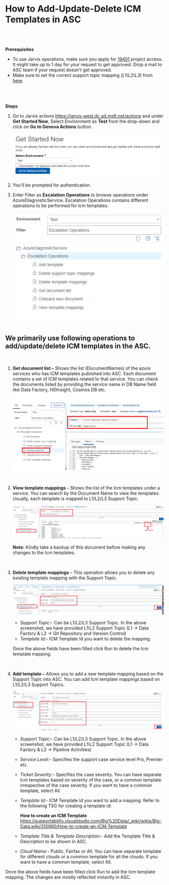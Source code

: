 # How to Add-Update-Delete ICM Templates in ASC

<p style='margin:0in;margin-left:.375in;font-family:Calibri;font-size:12.0pt'>&nbsp;</p>
<p style='margin:0in;margin-left:.375in;font-family:Calibri;font-size:12.0pt'>&nbsp;</p>


**Prerequisites**

- To use Jarvis operations, make sure you apply for [19401](https://myaccess/identityiq/accessRequest/accessRequest.jsf#/accessRequest/review?role=Azure+Diagnostic+Partner+-+19401&autoSubmit=true) project access. It might take up to 1 day for your request to get approved. Drop a mail to ASC team if your request doesn't get approved.
- Make sure to set the correct support topic mapping (*L1\L2\L3*) from [here](https://msaas.support.microsoft.com/sap/manage;sap=).

<p style='margin:0in;margin-left:.375in;font-family:Calibri;font-size:12.0pt'>&nbsp;</p>
<p style='margin:0in;margin-left:.375in;font-family:Calibri;font-size:12.0pt'>&nbsp;</p>

**Steps**

1. Go to Jarvis actions  https://jarvis-west.dc.ad.msft.net/actions and under **Get Started Now**, Select Environment as **Test** from the drop-down and click on **Go to Geneva Actions** button.
 
   ![getstartednow.png](/.attachments/getstartednow-2ec4113e-9f6a-40e6-a116-4e5e0d47a601.png)

2. You'll be prompted for authentication.

3. Enter Filter as **Escalation Operations** to browse operations under AzureDiagnosticService. Escalation Operations contains different operations to be performed for Icm templates. 

   ![escalationoperations.png](/.attachments/escalationoperations-74a65a75-46e4-4d72-8135-53586192e59d.png)

## We primarily use following operations to add/update/delete ICM templates in the ASC.

 <p style='margin:0in;margin-left:.375in;font-family:Calibri;font-size:12.0pt'>&nbsp;</p>

1. **Get document list –** Shows the list (DocumentNames) of the azure services who has ICM templates published into ASC. Each document contains a set of ICM templates related to that service. You can check the documents listed by providing the service name in DB Name field like Data Factory, HDInsight, Cosmos DB etc.
    ![getdocumentlist.png](/.attachments/getdocumentlist-780aad73-3a32-4166-a70c-d14f9cd24273.png)

<p style='margin:0in;margin-left:.375in;font-family:Calibri;font-size:12.0pt'>&nbsp;</p>

2. **View template mappings -** Shows the list of the Icm templates under a service. You can search by the Document Name to view the templates. Usually, each template is mapped to L1/L2/L3 Support Topic.

    ![viewtemplatemappings.png](/.attachments/viewtemplatemappings-58aabaae-7b2e-4b3f-a174-3f84dcb729fa.png)

   **Note:** Kindly take a backup of this document before making any changes to the Icm templates.

<p style='margin:0in;margin-left:.375in;font-family:Calibri;font-size:12.0pt'>&nbsp;</p>

3. **Delete template mappings** – This operation allows you to delete any existing template mapping with the Support Topic. 

    ![deletetemplatemappings.png](/.attachments/deletetemplatemappings-f940c4ba-7120-4fa2-90a0-732dac4331b4.png)

   - _Support Topic:-_ Can be L1/L2/L3 Support Topic. In the above screenshot, we have provided L1\L2 Support Topic (L1 -> Data Factory & L2 -> Git Repository and Version Control)
   - _Template Id:-_ ICM Template Id you want to delete the mapping. 

   Once the above fields have been filled click Run to delete the Icm template mapping.

<p style='margin:0in;margin-left:.375in;font-family:Calibri;font-size:12.0pt'>&nbsp;</p>

4. **Add template –** Allows you to add a new template mapping based on the Support Topic into ASC. You can add Icm template mappings based on L1/L2/L3 Support Topics. 

     ![addtemplatemappings.png](/.attachments/addtemplatemappings-133b6b30-e7f9-413c-9878-d04b3ecbb21e.png)

   - _Support Topic:-_ Can be L1/L2/L3 Support Topic. In the above screenshot, we have provided L1\L2 Support Topic (L1 -> Data Factory & L2 -> Pipeline Activities)
   - _Service Level:-_ Specifies the support case service level Pro, Premier etc. 
   - _Ticket Severity:-_ Specifies the case severity. You can have separate Icm templates based on severity of the case, or a common template irrespective of the case severity. If you want to have a common template, select All.
   -  _Template Id:-_ ICM Template Id you want to add a mapping. Refer to the following TSG for creating a template id: 

        **How to create an ICM Template**
        https://supportability.visualstudio.com/Big%20Data/_wiki/wikis/Big-Data.wiki/310960/How-to-create-an-ICM-Template

   - _Template Title & Template Description:-_ Add the Template Title & Description to be shown in ASC.
   - _Cloud Name:-_ Public, Fairfax or All. You can have separate template for different clouds or a common template for all the clouds. If you want to have a common template, select All.

Once the above fields have been filled click Run to add the Icm template mapping. The changes are mostly reflected instantly in ASC.
